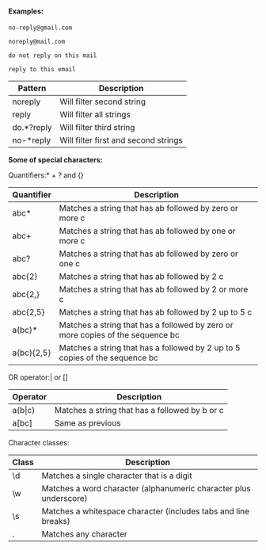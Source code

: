 #### Examples:

    no-reply@gmail.com

    noreply@mail.com

    do not reply on this mail
    
    reply to this email

|Pattern         | Description                                                           |
|----------------|-----------------------------------------------------------------------|
|noreply         | Will filter second string                                |
|reply           | Will filter all strings                                  | 
|do.*?reply      | Will filter third string                                |
|no-*reply       | Will filter first and second strings                     |

**Some of special characters:**

Quantifiers:* + ? and {}

|Quantifier              | Description                                                                    |
|------------------------|--------------------------------------------------------------------------------|
|abc*                    | Matches a string that has ab followed by zero or more c                        |
|abc+                    | Matches a string that has ab followed by one or more c                         |
|abc?                    | Matches a string that has ab followed by zero or one c                         |
|abc{2}                  | Matches a string that has ab followed by 2 c                                   |
|abc{2,}                 | Matches a string that has ab followed by 2 or more c                           |
|abc{2,5}                | Matches a string that has ab followed by 2 up to 5 c                           |
|a(bc)*                  | Matches a string that has a followed by zero or more copies of the sequence bc |
|a(bc){2,5}              | Matches a string that has a followed by 2 up to 5 copies of the sequence bc    |

OR operator:| or []

|Operator | Description                                                              |
|---------|--------------------------------------------------------------------------|
|a(b&#124;c)   | Matches a string that has a followed by b or c                      |
|a[bc]    | Same as previous                                                         |

Character classes:

| Class | Description                                                                |
|-------|----------------------------------------------------------------------------|
| \d    | Matches a single character that is a digit                                 |
| \w    | Matches a word character (alphanumeric character plus underscore)          |
| \s    | Matches a whitespace character (includes tabs and line breaks)             |
| .     | Matches any character                                                      |